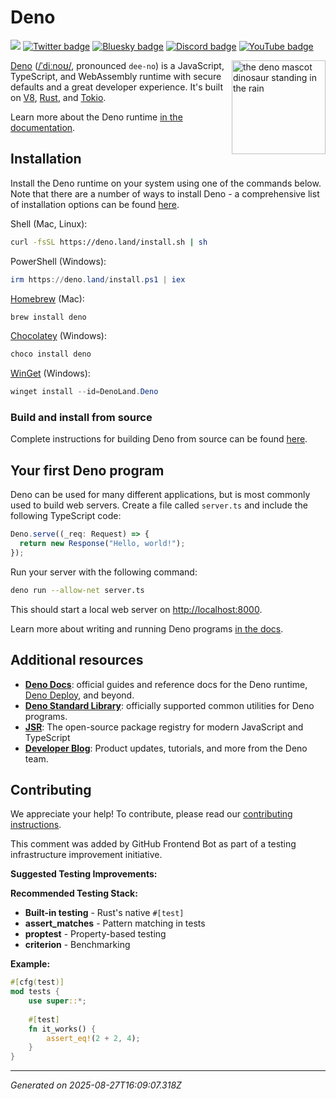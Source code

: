 # Deno

[![](https://img.shields.io/crates/v/deno.svg)](https://crates.io/crates/deno)
[![Twitter badge][]][Twitter link] [![Bluesky badge][]][Bluesky link]
[![Discord badge][]][Discord link] [![YouTube badge][]][YouTube link]

<img align="right" src="https://deno.land/logo.svg" height="150px" alt="the deno mascot dinosaur standing in the rain">

[Deno](https://deno.com)
([/ˈdiːnoʊ/](https://ipa-reader.com/?text=%CB%88di%CB%90no%CA%8A), pronounced
`dee-no`) is a JavaScript, TypeScript, and WebAssembly runtime with secure
defaults and a great developer experience. It's built on [V8](https://v8.dev/),
[Rust](https://www.rust-lang.org/), and [Tokio](https://tokio.rs/).

Learn more about the Deno runtime
[in the documentation](https://docs.deno.com/runtime/manual).

## Installation

Install the Deno runtime on your system using one of the commands below. Note
that there are a number of ways to install Deno - a comprehensive list of
installation options can be found
[here](https://docs.deno.com/runtime/manual/getting_started/installation).

Shell (Mac, Linux):

```sh
curl -fsSL https://deno.land/install.sh | sh
```

PowerShell (Windows):

```powershell
irm https://deno.land/install.ps1 | iex
```

[Homebrew](https://formulae.brew.sh/formula/deno) (Mac):

```sh
brew install deno
```

[Chocolatey](https://chocolatey.org/packages/deno) (Windows):

```powershell
choco install deno
```

[WinGet](https://winstall.app/apps/DenoLand.Deno) (Windows):

```powershell
winget install --id=DenoLand.Deno
```

### Build and install from source

Complete instructions for building Deno from source can be found
[here](https://github.com/denoland/deno/blob/main/.github/CONTRIBUTING.md#building-from-source).

## Your first Deno program

Deno can be used for many different applications, but is most commonly used to
build web servers. Create a file called `server.ts` and include the following
TypeScript code:

```ts
Deno.serve((_req: Request) => {
  return new Response("Hello, world!");
});
```

Run your server with the following command:

```sh
deno run --allow-net server.ts
```

This should start a local web server on
[http://localhost:8000](http://localhost:8000).

Learn more about writing and running Deno programs
[in the docs](https://docs.deno.com/runtime/manual).

## Additional resources

- **[Deno Docs](https://docs.deno.com)**: official guides and reference docs for
  the Deno runtime, [Deno Deploy](https://deno.com/deploy), and beyond.
- **[Deno Standard Library](https://jsr.io/@std)**: officially supported common
  utilities for Deno programs.
- **[JSR](https://jsr.io/)**: The open-source package registry for modern
  JavaScript and TypeScript
- **[Developer Blog](https://deno.com/blog)**: Product updates, tutorials, and
  more from the Deno team.

## Contributing

We appreciate your help! To contribute, please read our
[contributing instructions](.github/CONTRIBUTING.md).

[Build status - Cirrus]: https://github.com/denoland/deno/workflows/ci/badge.svg?branch=main&event=push
[Build status]: https://github.com/denoland/deno/actions
[Twitter badge]: https://img.shields.io/twitter/follow/deno_land.svg?style=social&label=Follow
[Twitter link]: https://twitter.com/intent/follow?screen_name=deno_land
[Bluesky badge]: https://img.shields.io/badge/Follow-whitesmoke?logo=bluesky
[Bluesky link]: https://bsky.app/profile/deno.land
[YouTube badge]: https://img.shields.io/youtube/channel/subscribers/UCqC2G2M-rg4fzg1esKFLFIw?style=social
[YouTube link]: https://www.youtube.com/@deno_land
[Discord badge]: https://img.shields.io/discord/684898665143206084?logo=discord&style=social
[Discord link]: https://discord.gg/deno


<!-- GitHub Frontend Bot Testing Improvement Contribution -->

This comment was added by GitHub Frontend Bot as part of a testing infrastructure improvement initiative.

**Suggested Testing Improvements:**

**Recommended Testing Stack:**
- **Built-in testing** - Rust's native `#[test]`
- **assert_matches** - Pattern matching in tests
- **proptest** - Property-based testing
- **criterion** - Benchmarking

**Example:**
```rust
#[cfg(test)]
mod tests {
    use super::*;
    
    #[test]
    fn it_works() {
        assert_eq!(2 + 2, 4);
    }
}
```

---
*Generated on 2025-08-27T16:09:07.318Z*
